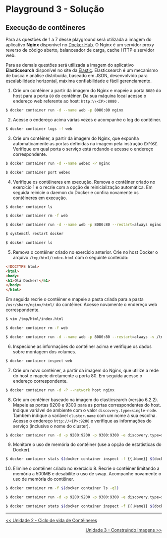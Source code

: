 # Playground 3 - Solução

## Execução de contêineres

Para as questões de 1 a 7 desse playground será utilizada a imagem do aplicativo **Nginx** disponível no [Docker Hub](https://hub.docker.com/_/nginx/). O Nginx é um servidor proxy reverso de código aberto, balanceador de carga, cache HTTP e servidor web.

Para as demais questões será utilizada a imagem do aplicativo **Elasticsearch** disponível no site da [Elastic](https://www.docker.elastic.co/). Elasticsearch é um mecanismo de busca e análise distribuída, baseado em JSON, desenvolvido para escalabilidade horizontal, máxima confiabilidade e fácil gerenciamento.


1. Crie um contêiner a partir da imagem do Nginx e mapeie a porta `8080` do host para a porta `80` do contêiner. Da sua máquina local acesse o endereço web referente ao host: `http:\\<IP>:8080` .

```bash
$ docker container run -d --name web -p 8080:80 nginx
```

2. Acesse o endereço acima várias vezes e acompanhe o log do contêiner.

```bash
$ docker container logs -f web
```

3. Crie um contêiner, a partir da imagem do Nginx, que exponha automaticamente as portas definidas na imagem pela instrução `EXPOSE`. Verifique em qual porta o serviço está rodando e acesse o endereço correspondente.

```bash
$ docker container run -d --name webex -P nginx

$ docker container port webex
```

4. Verifique os contêineres em execução. Remova o contêiner criado no exercício 1 e o recrie com a opção de reinicialização automática. Em seguida reinicie o daemon do Docker e confira novamente os contêineres em execução.

```bash
$ docker container ls

$ docker container rm -f web

$ docker container run -d --name web -p 8080:80 --restart=always nginx

$ systemctl restart docker

$ docker container ls

```

5. Remova o contêiner criado no exercício anterior. Crie no host Docker o arquivo `/tmp/html/index.html` com o seguinte conteúdo:

```html
<!DOCTYPE html>
<html>
<body>
<h1>Olá Docker!</h1>
</body>
</html>
``` 

Em seguida recrie o contêiner e mapeie a pasta criada para a pasta `/usr/share/nginx/html/` do contêiner. Acesse novamente o endereço web correspondente.

```bash
$ vim /tmp/html/index.html

$ docker container rm -f web

$ docker container run -d --name web -p 8080:80 --restart=always -v /tmp/html:/usr/share/nginx/html nginx
```

6. Inspecione as informações do contêiner acima e verifique os dados sobre montagem dos volumes.

```bash
$ docker container inspect web
```

7. Crie um novo contêiner, a partir da imagem do Nginx, que utilize a rede do host e mapeie diretamente a porta 80. Em seguida acesse o endereço correspondente.

```bash
$ docker container run -d -P --network host nginx
```

8. Crie um contêiner baseado na imagem do elasticsearch (versão 6.2.2). Mapeie as portas 9200 e 9300 para as portas correspondentes do host. Indique variável de ambiente com o valor `discovery.type=single-node`. Também indique a variável `cluster.name` com um nome à sua escolha. Acesse o endereço `http://<IP>:9200` e verifique as informações do serviço (inclusive o nome do cluster). 

```bash
$ docker container run -d -p 9200:9200 -p 9300:9300 -e discovery.type=single-node -e cluster.name=eldoc docker.elastic.co/elasticsearch/elasticsearch:6.2.2
```

9. Monitore o uso de memória do contêiner (use a opção de estatísticas do Docker).

```bash
$ docker container stats $(docker container inspect -f {{.Name}} $(docker container ls -q))
```

10. Elimine o contêiner criado no exercício 8. Recrie o contêiner limitando a memória a 500MB e desabilite o uso de swap. Acompanhe novamente o uso de memória do contêiner.

```bash
$ docker container rm -f $(docker container ls -ql)

$ docker container run -d -p 9200:9200 -p 9300:9300 -e discovery.type=single-node -e cluster.name=eldoc -m 500m --memory-swap -1 docker.elastic.co/elasticsearch/elasticsearch:6.2.2

$ docker container stats $(docker container inspect -f {{.Name}} $(docker container ls -q))
```

---
<p align="left">
<a href='../unidade2.md' id='unidade2' class='anchor' aria-hidden='true'><< Unidade 2 - Ciclo de vida de Contêineres</a></p>
<p align="right">
<a href='../../unidade3/unidade3.md' id='unidade3' class='anchor' aria-hidden='true'>Unidade 3 - Construindo Imagens >></a></p>